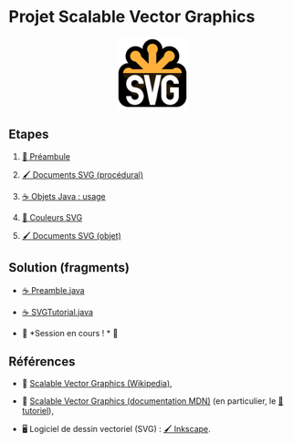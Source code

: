 Projet Scalable Vector Graphics
================================================================================

<p align="center">
<img src="images/svg-logo.svg" width="25%" />
</p>

## Etapes

 1. [🍼 Préambule](préambule.md)

 2. [🖌 Documents SVG (procédural)](impératif.md)

 3. [☕ Objets Java : usage](objet-usage.md)

 4. [🎨 Couleurs SVG](couleurs.md)

 5. [🖌 Documents SVG (objet)](objets.md)

## Solution (fragments)

  - [☕ Preamble.java](https://gist.github.com/boisgera/b48008b03443fd223edb3373c402442e)

  - [☕ SVGTutorial.java](https://gist.github.com/boisgera/b9efb9fce08b6297f87bd042e565cbd2)

  - 🚧 *Session en cours ! * 🚧


## Références

  - 📖 [Scalable Vector Graphics (Wikipedia)](https://fr.wikipedia.org/wiki/Scalable_Vector_Graphics),

  - 📖 [Scalable Vector Graphics (documentation MDN)](https://developer.mozilla.org/fr/docs/Web/SVG)
    (en particulier, le [🍼 tutoriel](https://developer.mozilla.org/fr/docs/Web/SVG/Tutoriel)),
  
  - 🖥 Logiciel de dessin vectoriel (SVG) : [🖌 Inkscape](https://inkscape.org/fr).
